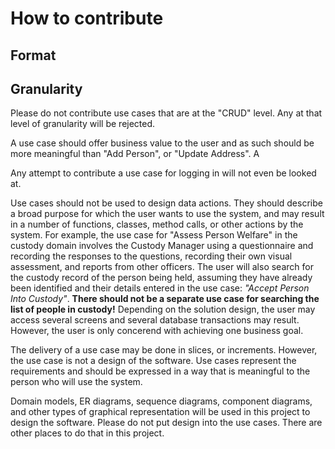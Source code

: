 # How to contribute

## Format


## Granularity
Please do not contribute use cases that are at the "CRUD" level. Any at that level of granularity will be rejected.

A use case should offer business value to the user and as such should be more meaningful than "Add Person", or "Update Address". A 

Any attempt to contribute a use case for logging in will not even be looked at. 

Use cases should not be used to design data actions. They should describe a broad purpose for which the user wants to use the system, and may result in a number of functions, classes, method calls, or other actions by the system. For example, the use case for "Assess Person Welfare" in the custody domain involves the Custody Manager using a questionnaire and recording the responses to the questions, recording their own visual assessment, and reports from other officers. The user will also search for the custody record of the person being held, assuming they have already been identified and their details entered in the use case: *"Accept Person Into Custody"*. **There should not be a separate use case for searching the list of people in custody!** Depending on the solution design, the user may access several screens and several database transactions may result. However, the user is only concerend with achieving one business goal. 

The delivery of a use case may be done in slices, or increments. However, the use case is not a design of the software. Use cases represent the requirements and should be expressed in a way that is meaningful to the person who will use the system.

Domain models, ER diagrams, sequence diagrams, component diagrams, and other types of graphical representation will be used in this project to design the software. Please do not put design into the use cases. There are other places to do that in this project.




